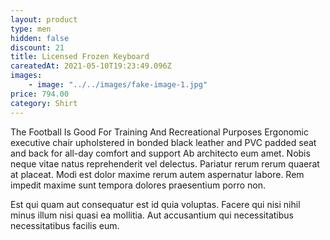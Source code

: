 ```yaml
---
layout: product
type: men
hidden: false
discount: 21
title: Licensed Frozen Keyboard
careatedAt: 2021-05-10T19:23:49.096Z
images:
    - image: "../../images/fake-image-1.jpg"
price: 794.00
category: Shirt
---
```

The Football Is Good For Training And Recreational Purposes
Ergonomic executive chair upholstered in bonded black leather and PVC padded seat and back for all-day comfort and support
Ab architecto eum amet. Nobis neque vitae natus reprehenderit vel delectus. Pariatur rerum rerum quaerat at placeat. Modi est dolor maxime rerum autem aspernatur labore. Rem impedit maxime sunt tempora dolores praesentium porro non.
 Est qui quam aut consequatur est id quia voluptas. Facere qui nisi nihil minus illum nisi quasi ea mollitia. Aut accusantium qui necessitatibus necessitatibus facilis eum.
